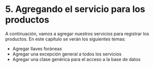 # 5. Agregando el servicio para los productos

A continuación, vamos a agregar nuestros servicios para registrar los productos. En este capítulo se verán los siguientes temas:

* Agregar llaves foráneas
* Agregar una excepción general a todos los servicios
* Agregar una clase genérica para el acceso a la base de datos

